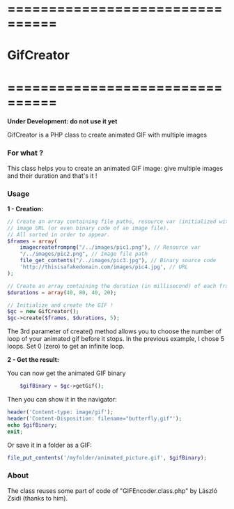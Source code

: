 # ================================
# GifCreator
# ================================

**Under Development: do not use it yet**

GifCreator is a PHP class to create animated GIF with multiple images

### For what ?

This class helps you to create an animated GIF image: give multiple images and their duration and that's it !

### Usage

**1 - Creation:**

```php
// Create an array containing file paths, resource var (initialized with imagecreatefromXXX), 
// image URL (or even binary code of an image file).
// All sorted in order to appear.
$frames = array(
    imagecreatefrompng("/../images/pic1.png"), // Resource var
    "/../images/pic2.png", // Image file path
    file_get_contents("/../images/pic3.jpg"), // Binary source code
    'http://thisisafakedomain.com/images/pic4.jpg', // URL
);

// Create an array containing the duration (in millisecond) of each frames (in order too)
$durations = array(40, 80, 40, 20);

// Initialize and create the GIF !
$gc = new GifCreator();
$gc->create($frames, $durations, 5);
```
The 3rd parameter of create() method allows you to choose the number of loop of your animated gif before it stops.
In the previous example, I chose 5 loops. Set 0 (zero) to get an infinite loop.

**2 - Get the result:**

You can now get the animated GIF binary

```php
    $gifBinary = $gc->getGif();
```

Then you can show it in the navigator:

```php
header('Content-type: image/gif');
header('Content-Disposition: filename="butterfly.gif"');
echo $gifBinary;
exit;
```

Or save it in a folder as a GIF:

```php
file_put_contents('/myfolder/animated_picture.gif', $gifBinary);
```

### About

The class reuses some part of code of "GIFEncoder.class.php" by László Zsidi (thanks to him).